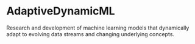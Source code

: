 # AdaptiveDynamicML
Research and development of machine learning models that dynamically adapt to evolving data streams and changing underlying concepts.
